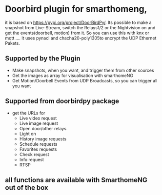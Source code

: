 # Doorbird plugin for smarthomeng, 
it is based on https://pypi.org/project/DoorBirdPy/. Its possible to make a snapshot from Live-Stream, switch the Relays1/2 or the Nightvision on and get the events(doorbell, motion) from it. So you can use this with knx or mqtt ....
It uses pynacl and chacha20-poly1305to encrypt the UDP Ethernet Pakets.

## Supported by the Plugin
* Make snapshots, when you want, and trigger them from other sources
* Get the images as array for visualisation with smarthomeNG
* Get Motion/Doorbell Events from UDP Broadcasts, so you can trigger all you want

## Supported from doorbirdpy package
* get the URLs for
  * Live video request
  * Live image request
  * Open door/other relays
  * Light on
  * History image requests
  * Schedule requests
  * Favorites requests
  * Check request
  * Info request
  * RTSP

## all functions are available with SmarthomeNG out of the box
